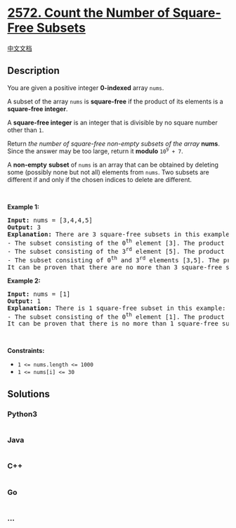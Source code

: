 # [2572. Count the Number of Square-Free Subsets](https://leetcode.com/problems/count-the-number-of-square-free-subsets)

[中文文档](/solution/2500-2599/2572.Count%20the%20Number%20of%20Square-Free%20Subsets/README.md)

## Description

<p>You are given a positive integer <strong>0-indexed</strong>&nbsp;array <code>nums</code>.</p>

<p>A subset of the array <code>nums</code> is <strong>square-free</strong> if the product of its elements is a <strong>square-free integer</strong>.</p>

<p>A <strong>square-free integer</strong> is an integer that is divisible by no square number other than <code>1</code>.</p>

<p>Return <em>the number of square-free non-empty subsets of the array</em> <strong>nums</strong>. Since the answer may be too large, return it <strong>modulo</strong> <code>10<sup>9</sup> + 7</code>.</p>

<p>A <strong>non-empty</strong>&nbsp;<strong>subset</strong> of <code>nums</code> is an array that can be obtained by deleting some (possibly none but not all) elements from <code>nums</code>. Two subsets are different if and only if the chosen indices to delete are different.</p>

<p>&nbsp;</p>
<p><strong class="example">Example 1:</strong></p>

<pre>
<strong>Input:</strong> nums = [3,4,4,5]
<strong>Output:</strong> 3
<strong>Explanation:</strong> There are 3 square-free subsets in this example:
- The subset consisting of the 0<sup>th</sup> element [3]. The product of its elements is 3, which is a square-free integer.
- The subset consisting of the 3<sup>rd</sup> element [5]. The product of its elements is 5, which is a square-free integer.
- The subset consisting of 0<sup>th</sup> and 3<sup>rd</sup> elements [3,5]. The product of its elements is 15, which is a square-free integer.
It can be proven that there are no more than 3 square-free subsets in the given array.</pre>

<p><strong class="example">Example 2:</strong></p>

<pre>
<strong>Input:</strong> nums = [1]
<strong>Output:</strong> 1
<strong>Explanation:</strong> There is 1 square-free subset in this example:
- The subset consisting of the 0<sup>th</sup> element [1]. The product of its elements is 1, which is a square-free integer.
It can be proven that there is no more than 1 square-free subset in the given array.
</pre>

<p>&nbsp;</p>
<p><strong>Constraints:</strong></p>

<ul>
	<li><code>1 &lt;= nums.length&nbsp;&lt;= 1000</code></li>
	<li><code>1 &lt;= nums[i] &lt;= 30</code></li>
</ul>

## Solutions

<!-- tabs:start -->

### **Python3**

```python

```

### **Java**

```java

```

### **C++**

```cpp

```

### **Go**

```go

```

### **...**

```

```

<!-- tabs:end -->
